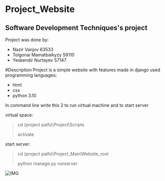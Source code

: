 # Project_Website
## Software Development Techniques's project
Project was done by:
- Nazir Vanjov 63533
- Tolgonai Mamatbaikyzy 59110
- Yeskendir Nurtayev 57147

#Description
Project is a simple website with features made in django
used programming languages:
- html
- css
- python 3.10



In command line write this 2 to run virtual machine and to start server

virtual space:
> cd (project path)\Project\Scripts
>
>  activate

start server:
> cd (project path)\Project_Main\Website_root
> 
> python manage.py runserver

![IMG](https://user-images.githubusercontent.com/30066634/178151774-d96c5627-3ede-4c8e-b529-d067a676ba7c.png)
